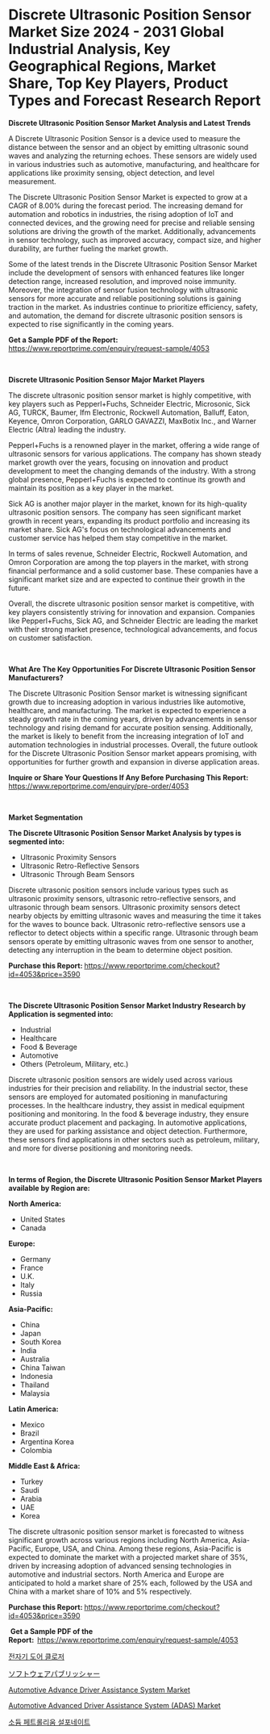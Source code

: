 <p><h1>Discrete Ultrasonic Position Sensor Market Size 2024 - 2031 Global Industrial Analysis, Key Geographical Regions, Market Share, Top Key Players, Product Types and Forecast Research Report</h1></p><p><strong>Discrete Ultrasonic Position Sensor Market Analysis and Latest Trends</strong></p>
<p><p>A Discrete Ultrasonic Position Sensor is a device used to measure the distance between the sensor and an object by emitting ultrasonic sound waves and analyzing the returning echoes. These sensors are widely used in various industries such as automotive, manufacturing, and healthcare for applications like proximity sensing, object detection, and level measurement.</p><p>The Discrete Ultrasonic Position Sensor Market is expected to grow at a CAGR of 8.00% during the forecast period. The increasing demand for automation and robotics in industries, the rising adoption of IoT and connected devices, and the growing need for precise and reliable sensing solutions are driving the growth of the market. Additionally, advancements in sensor technology, such as improved accuracy, compact size, and higher durability, are further fueling the market growth.</p><p>Some of the latest trends in the Discrete Ultrasonic Position Sensor Market include the development of sensors with enhanced features like longer detection range, increased resolution, and improved noise immunity. Moreover, the integration of sensor fusion technology with ultrasonic sensors for more accurate and reliable positioning solutions is gaining traction in the market. As industries continue to prioritize efficiency, safety, and automation, the demand for discrete ultrasonic position sensors is expected to rise significantly in the coming years.</p></p>
<p><strong>Get a Sample PDF of the Report:&nbsp;</strong> <a href="https://www.reportprime.com/enquiry/request-sample/4053">https://www.reportprime.com/enquiry/request-sample/4053</a></p>
<p>&nbsp;</p>
<p><strong>Discrete Ultrasonic Position Sensor Major Market Players</strong></p>
<p><p>The discrete ultrasonic position sensor market is highly competitive, with key players such as Pepperl+Fuchs, Schneider Electric, Microsonic, Sick AG, TURCK, Baumer, Ifm Electronic, Rockwell Automation, Balluff, Eaton, Keyence, Omron Corporation, GARLO GAVAZZI, MaxBotix Inc., and Warner Electric (Altra) leading the industry.</p><p>Pepperl+Fuchs is a renowned player in the market, offering a wide range of ultrasonic sensors for various applications. The company has shown steady market growth over the years, focusing on innovation and product development to meet the changing demands of the industry. With a strong global presence, Pepperl+Fuchs is expected to continue its growth and maintain its position as a key player in the market.</p><p>Sick AG is another major player in the market, known for its high-quality ultrasonic position sensors. The company has seen significant market growth in recent years, expanding its product portfolio and increasing its market share. Sick AG's focus on technological advancements and customer service has helped them stay competitive in the market.</p><p>In terms of sales revenue, Schneider Electric, Rockwell Automation, and Omron Corporation are among the top players in the market, with strong financial performance and a solid customer base. These companies have a significant market size and are expected to continue their growth in the future.</p><p>Overall, the discrete ultrasonic position sensor market is competitive, with key players consistently striving for innovation and expansion. Companies like Pepperl+Fuchs, Sick AG, and Schneider Electric are leading the market with their strong market presence, technological advancements, and focus on customer satisfaction.</p></p>
<p>&nbsp;</p>
<p><strong>What Are The Key Opportunities For Discrete Ultrasonic Position Sensor Manufacturers?</strong></p>
<p><p>The Discrete Ultrasonic Position Sensor market is witnessing significant growth due to increasing adoption in various industries like automotive, healthcare, and manufacturing. The market is expected to experience a steady growth rate in the coming years, driven by advancements in sensor technology and rising demand for accurate position sensing. Additionally, the market is likely to benefit from the increasing integration of IoT and automation technologies in industrial processes. Overall, the future outlook for the Discrete Ultrasonic Position Sensor market appears promising, with opportunities for further growth and expansion in diverse application areas.</p></p>
<p><strong>Inquire or Share Your Questions If Any Before Purchasing This Report:</strong> <a href="https://www.reportprime.com/enquiry/pre-order/4053">https://www.reportprime.com/enquiry/pre-order/4053</a></p>
<p>&nbsp;</p>
<p><strong>Market Segmentation</strong></p>
<p><strong>The Discrete Ultrasonic Position Sensor Market Analysis by types is segmented into:</strong></p>
<p><ul><li>Ultrasonic Proximity Sensors</li><li>Ultrasonic Retro-Reflective Sensors</li><li>Ultrasonic Through Beam Sensors</li></ul></p>
<p><p>Discrete ultrasonic position sensors include various types such as ultrasonic proximity sensors, ultrasonic retro-reflective sensors, and ultrasonic through beam sensors. Ultrasonic proximity sensors detect nearby objects by emitting ultrasonic waves and measuring the time it takes for the waves to bounce back. Ultrasonic retro-reflective sensors use a reflector to detect objects within a specific range. Ultrasonic through beam sensors operate by emitting ultrasonic waves from one sensor to another, detecting any interruption in the beam to determine object position.</p></p>
<p><strong>Purchase this Report:&nbsp;</strong><a href="https://www.reportprime.com/checkout?id=4053&price=3590">https://www.reportprime.com/checkout?id=4053&price=3590</a></p>
<p>&nbsp;</p>
<p><strong>The Discrete Ultrasonic Position Sensor Market Industry Research by Application is segmented into:</strong></p>
<p><ul><li>Industrial</li><li>Healthcare</li><li>Food & Beverage</li><li>Automotive</li><li>Others (Petroleum, Military, etc.)</li></ul></p>
<p><p>Discrete ultrasonic position sensors are widely used across various industries for their precision and reliability. In the industrial sector, these sensors are employed for automated positioning in manufacturing processes. In the healthcare industry, they assist in medical equipment positioning and monitoring. In the food & beverage industry, they ensure accurate product placement and packaging. In automotive applications, they are used for parking assistance and object detection. Furthermore, these sensors find applications in other sectors such as petroleum, military, and more for diverse positioning and monitoring needs.</p></p>
<p>&nbsp;</p>
<p><strong>In terms of Region, the Discrete Ultrasonic Position Sensor Market Players available by Region are:</strong></p>
<p>
    <p> <strong> North America: </strong>
        <ul>
            <li>United States</li>
            <li>Canada</li>
        </ul>
        </p> 
    <p> <strong> Europe: </strong>
        <ul>
            <li>Germany</li>
            <li>France</li>
            <li>U.K.</li>
            <li>Italy</li>
            <li>Russia</li>
        </ul>
        </p> 
    <p> <strong> Asia-Pacific: </strong>
        <ul>
            <li>China</li>
            <li>Japan</li>
            <li>South Korea</li>
            <li>India</li>
            <li>Australia</li>
            <li>China Taiwan</li>
            <li>Indonesia</li>
            <li>Thailand</li>
            <li>Malaysia</li>
        </ul>
        </p> 
    <p> <strong> Latin America: </strong>
        <ul>
            <li>Mexico</li>
            <li>Brazil</li>
            <li>Argentina Korea</li>
            <li>Colombia</li>
        </ul>
        </p> 
    <p> <strong> Middle East & Africa: </strong>
        <ul>
            <li>Turkey</li>
            <li>Saudi</li>
            <li>Arabia</li>
            <li>UAE</li>
            <li>Korea</li>
        </ul>
    </p>
    </p>
<p><p>The discrete ultrasonic position sensor market is forecasted to witness significant growth across various regions including North America, Asia-Pacific, Europe, USA, and China. Among these regions, Asia-Pacific is expected to dominate the market with a projected market share of 35%, driven by increasing adoption of advanced sensing technologies in automotive and industrial sectors. North America and Europe are anticipated to hold a market share of 25% each, followed by the USA and China with a market share of 10% and 5% respectively.</p></p>
<p><strong>Purchase this Report: </strong><a href="https://www.reportprime.com/checkout?id=4053&price=3590">https://www.reportprime.com/checkout?id=4053&price=3590</a></p>
<p>&nbsp;<strong>Get a Sample PDF of the Report:&nbsp;&nbsp;</strong><a href="https://www.reportprime.com/enquiry/request-sample/4053">https://www.reportprime.com/enquiry/request-sample/4053</a></p>
<p><strong></strong></p>
<p><p><a href="https://github.com/TobyKub4685/Market-Research-Report-List-1/blob/main/118747313900.md">전자기 도어 클로저</a></p><p><a href="https://github.com/nxboeu02965442/Market-Research-Report-List-1/blob/main/923461014933.md">ソフトウェアパブリッシャー</a></p><p><a href="https://issuu.com/reportprime-2/docs/automotive-advance-driver-assistance-system-market">Automotive Advance Driver Assistance System Market</a></p><p><a href="https://issuu.com/reportprime-2/docs/automotive-advanced-driver-assistance-system-adas-">Automotive Advanced Driver Assistance System (ADAS) Market</a></p><p><a href="https://github.com/mpodehpw07370073/Market-Research-Report-List-1/blob/main/503942313899.md">소듐 페트롤리움 설포네이트</a></p></p>